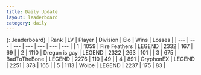 ```yaml
---
title: Daily Update
layout: leaderboard
category: daily
---
```


{: .leaderboard}
| Rank | LV | Player | Division | Elo | Wins | Losses |
| --- | --- | --- | --- | --- | --- | --- |
| <span data-change="0">1</span> | 1059 | <span title="ID: 357425">Fire Feathers</span> | LEGEND | <span data-change="0">2332</span> | <span data-change="0">167</span> | <span data-change="0">69</span> |
| <span data-change="0">2</span> | 1110 | <span title="ID: 203132">Dregun is gay</span> | LEGEND | <span data-change="28">2322</span> | <span data-change="7">263</span> | <span data-change="0">101</span> |
| <span data-change="2">3</span> | 675 | <span title="ID: 391169">BadToTheBone</span> | LEGEND | <span data-change="53">2276</span> | <span data-change="8">110</span> | <span data-change="0">49</span> |
| <span data-change="-1">4</span> | 891 | <span title="ID: 315148">GryphonEX</span> | LEGEND | <span data-change="-37">2251</span> | <span data-change="35">378</span> | <span data-change="15">165</span> |
| <span data-change="-1">5</span> | 1113 | <span title="ID: 204953">Wolpe</span> | LEGEND | <span data-change="1">2237</span> | <span data-change="5">175</span> | <span data-change="2">83</span> |
